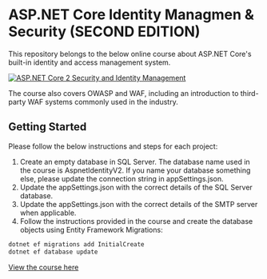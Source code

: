 
# ASP.NET Core Identity Managmen & Security (SECOND EDITION)

This repository belongs to the below online course about ASP.NET Core's built-in identity and access management system. 

[![ASP.NET Core 2 Security and Identity Management](https://img-c.udemycdn.com/course/750x422/1628048_aafb_14.jpg)](https://www.udemy.com/course/aspnet-core-2-security-and-identity-management-with-c/?referralCode=1AA7034B27B8AAA89324)


The course also covers OWASP and WAF, including an introduction to third-party WAF systems commonly  used in the industry.


## Getting Started

Please follow the below instructions and steps for each project:

1. Create an empty database in SQL Server. The database name used in the course is AspnetIdentityV2. If you name your database something else, please update the connection string in appSettings.json.
2. Update the appSettings.json with the correct details of the SQL Server database.
3. Update the appSettings.json with the correct details of the SMTP server when applicable.
4. Follow the instructions provided in the course and create the database objects using Entity Framework Migrations:
  ```bash
dotnet ef migrations add InitialCreate
dotnet ef database update
```

[View the course here](https://www.udemy.com/course/aspnet-core-2-security-and-identity-management-with-c/?referralCode=1AA7034B27B8AAA89324)
